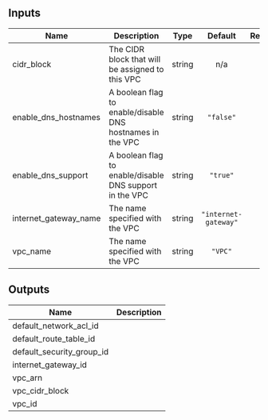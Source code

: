 <!-- BEGINNING OF PRE-COMMIT-TERRAFORM DOCS HOOK -->
## Inputs

| Name | Description | Type | Default | Required |
|------|-------------|:----:|:-----:|:-----:|
| cidr\_block | The CIDR block that will be assigned to this VPC | string | n/a | yes |
| enable\_dns\_hostnames | A boolean flag to enable/disable DNS hostnames in the VPC | string | `"false"` | no |
| enable\_dns\_support | A boolean flag to enable/disable DNS support in the VPC | string | `"true"` | no |
| internet\_gateway\_name | The name specified with the VPC | string | `"internet-gateway"` | no |
| vpc\_name | The name specified with the VPC | string | `"VPC"` | no |

## Outputs

| Name | Description |
|------|-------------|
| default\_network\_acl\_id |  |
| default\_route\_table\_id |  |
| default\_security\_group\_id |  |
| internet\_gateway\_id |  |
| vpc\_arn |  |
| vpc\_cidr\_block |  |
| vpc\_id |  |

<!-- END OF PRE-COMMIT-TERRAFORM DOCS HOOK -->
